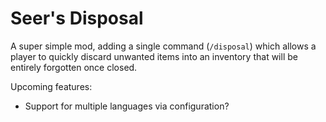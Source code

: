# Seer's Disposal

A super simple mod, adding a single command (`/disposal`) which allows a player to quickly discard
unwanted items into an inventory that will be entirely forgotten once closed.

Upcoming features:

* Support for multiple languages via configuration?
